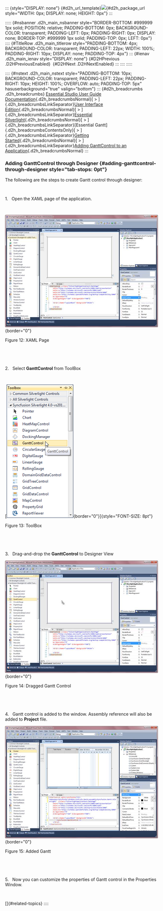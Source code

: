 ::: {style="DISPLAY: none"}
[](ms-xhelp:///?Id=d2h_url_template){#d2h_url_template}![](!package_url!){#d2h_package_url style="WIDTH: 0px; DISPLAY: none; HEIGHT: 0px"}
:::

::::: {#nsbanner .d2h_main_nsbanner style="BORDER-BOTTOM: #999999 1px solid; POSITION: relative; PADDING-BOTTOM: 0px; BACKGROUND-COLOR: transparent; PADDING-LEFT: 0px; PADDING-RIGHT: 0px; DISPLAY: none; BORDER-TOP: #999999 1px solid; PADDING-TOP: 0px; LEFT: 0px"}
:::: {#TitleRow .d2h_main_titlerow style="PADDING-BOTTOM: 4px; BACKGROUND-COLOR: transparent; PADDING-LEFT: 22px; WIDTH: 100%; PADDING-RIGHT: 10px; DISPLAY: none; PADDING-TOP: 4px"}
::: {#ienav .d2h_main_ienav style="DISPLAY: none"}
[](ms-xhelp:///?Id=02c334e9-eab3-4982-8eb8-f0b3a3da3557){#D2HPrevious .D2HPreviousEnabled}  [](ms-xhelp:///?Id=00182e64-b79e-45a4-817a-bc3646aff2c1){#D2HNext .D2HNextEnabled}
:::
::::
:::::

:::: {#nstext .d2h_main_nstext style="PADDING-BOTTOM: 10px; BACKGROUND-COLOR: transparent; PADDING-LEFT: 22px; PADDING-RIGHT: 10px; HEIGHT: 100%; OVERFLOW: auto; PADDING-TOP: 5px" hasuserbackground="true" valign="bottom"}
::: {#d2h_breadcrumbs .d2h_breadcrumbs}
[Essential Studio User Guide Documentation](ms-xhelp:///?Id=12457748-09e3-4d74-a240-8e049cedf030){.d2h_breadcrumbsNormal}[ \> ]{.d2h_breadcrumbsLinkSeparator}[User Interface Edition](ms-xhelp:///?Id=c29296b7-531c-413b-a0ec-488ca1f7f669){.d2h_breadcrumbsNormal}[ \> ]{.d2h_breadcrumbsLinkSeparator}[Essential Silverlight](ms-xhelp:///?Id=66221bd1-ba2e-43c2-94a7-618f50e01d24){.d2h_breadcrumbsNormal}[ \> ]{.d2h_breadcrumbsLinkSeparator}[Essential Gantt]{.d2h_breadcrumbsContentsOnly}[ \> ]{.d2h_breadcrumbsLinkSeparator}[Getting Started](ms-xhelp:///?Id=35f72cf8-9b12-4131-ab30-00a5a199c143){.d2h_breadcrumbsNormal}[ \> ]{.d2h_breadcrumbsLinkSeparator}[Adding GanttControl to an Application](ms-xhelp:///?Id=814f306d-cf40-4397-9b6f-aef6398b5bb7){.d2h_breadcrumbsNormal}
:::

### Adding GanttControl through Designer {#adding-ganttcontrol-through-designer style="tab-stops: 0pt"}

The following are the steps to create Gantt control through designer:

 

1.   Open the XAML page of the application.

 

![](ImagesExt/image63_12.jpg){border="0"}

Figure 12: XAML Page

 

 

2.   Select **GanttControl** from ToolBox

 

[![](ImagesExt/image63_13.png){border="0"}]{style="FONT-SIZE: 8pt"}

Figure 13: ToolBox

 

 

3.   Drag-and-drop the **GanttControl** to Designer View

![](ImagesExt/image63_14.jpg){border="0"}

Figure 14: Dragged Gantt Control

 

 

4.   Gantt control is added to the window. Assembly reference will also be added to **Project** file.

![](ImagesExt/image63_15.jpg){border="0"}

Figure 15: Added Gantt

 

 

5.   Now you can customize the properties of Gantt control in the Properties Window.

 

[]{#related-topics}
::::
